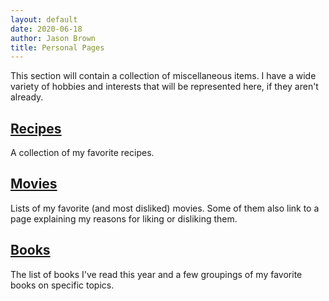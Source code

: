 ```yaml
---
layout: default
date: 2020-06-18
author: Jason Brown
title: Personal Pages
---
```

This section will contain a collection of miscellaneous items. I have a wide variety of hobbies and interests that will be represented here, if they aren't already.

## [Recipes](recipes)
A collection of my favorite recipes.

## [Movies](movies)
Lists of my favorite (and most disliked) movies. Some of them also link to a page explaining my reasons for liking or disliking them.

## [Books](books)
The list of books I've read this year and a few groupings of my favorite books on specific topics.
